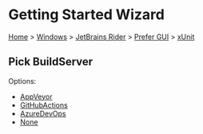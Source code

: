 # Getting Started Wizard

[Home](/docs/wiz/readme.md) > [Windows](Windows.md) > [JetBrains Rider](Windows_Rider.md) > [Prefer GUI](Windows_Rider_Gui.md) > [xUnit](Windows_Rider_Gui_xUnit.md)

## Pick BuildServer

Options:
 * [AppVeyor](Windows_Rider_Gui_xUnit_AppVeyor.md)
 * [GitHubActions](Windows_Rider_Gui_xUnit_GitHubActions.md)
 * [AzureDevOps](Windows_Rider_Gui_xUnit_AzureDevOps.md)
 * [None](Windows_Rider_Gui_xUnit_None.md)
